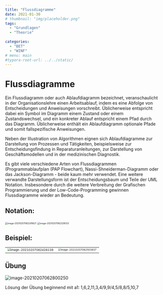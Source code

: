 ```yaml
---
title: "Flussdiagramme"
date: 2021-01-30
# thumbnail: "img/placeholder.png"
tags:
  - "Grundlagen"
  - "Theorie"
  
categories:
  - "BET"
  - "WINF"
# menu: main
#typora-root-url: ../../static/
---
```


# Flussdiagramme

Ein Flussdiagramm oder auch Ablaufdiagramm bezeichnet, veranschaulicht in der Organisationslehre einen Arbeitsablauf, indem es eine Abfolge von Entscheidungen und Anweisungen vorschreibt. Üblicherweise entspricht dabei ein Symbol im Diagramm einem Zustand oder einem Zustandswechsel, und ein konkreter Ablauf entspricht einem Pfad durch das Diagramm. Üblicherweise enthält ein Ablaufdiagramm optionale Pfade und somit fallspezifische Anweisungen.

Neben der Illustration von Algorithmen eignen sich Ablaufdiagramme zur Darstellung von Prozessen und Tätigkeiten, beispielsweise zur Entscheidungsfindung in Reparaturanleitungen, zur Darstellung von Geschäftsmodellen und in der medizinischen Diagnostik.

Es gibt viele verschiedene Arten von Flussdiagrammen  (Programmablaufplan (PAP Flowchart), Nassi-Shneiderman-Diagramm oder das Jackson-Diagramm - beide kaum mehr verwendet. Eine weitere verwandte Darstellungsform ist der Entscheidungsbaum und Teile der UML Notation. Insbesondere durch die weitere Verbreitung der Grafischen Programmierung und der Low-Code-Programming gewinnen Flussdiagramme wieder an Bedeutung.

## Notation:

<img src="./assets/Flussdiagramme.assets/image-20210207062245621.png" alt="image-20210207062245621" style="zoom:50%;" />
<img src="./assets/Flussdiagramme.assets/image-20210207062328033.png" alt="image-20210207062328033" style="zoom:50%;" />

## Beispiel:

|                                                              |                                                              |
| ------------------------------------------------------------ | ------------------------------------------------------------ |
| <img src="./assets/Flussdiagramme.assets/image-20210207062426139.png" alt="image-20210207062426139" style="zoom:60%;" /> | <img src="./assets/Flussdiagramme.assets/image-20210207062503837.png" alt="image-20210207062503837" style="zoom:50%;" /> |



## Übung

![image-20210207062800250](./assets/Flussdiagramme.assets/image-20210207062800250.png)



<!--Lehrerversion -->
Lösung der Übung beginnend mit a1: 1,6,2,11,3,4/9,9/4,5/8,8/5,10,7
<!-- End Lehrerversion -->